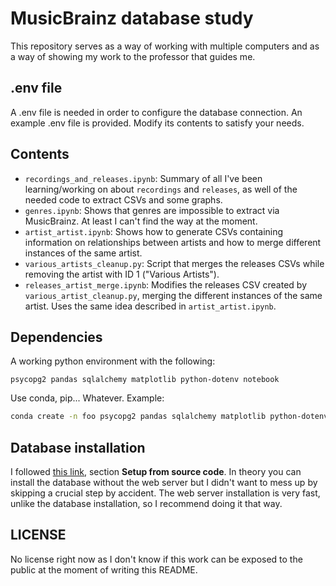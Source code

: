# MusicBrainz database study

This repository serves as a way of working with multiple computers and as a way of showing my work to the professor that guides me.

## .env file

A .env file is needed in order to configure the database connection. An example .env file is provided. Modify its contents to satisfy your needs.

## Contents

- `recordings_and_releases.ipynb`: Summary of all I've been learning/working on about `recordings` and `releases`, as well of the needed code to extract CSVs and some graphs. 
- `genres.ipynb`: Shows that genres are impossible to extract via MusicBrainz. At least I can't find the way at the moment.
- `artist_artist.ipynb`: Shows how to generate CSVs containing information on relationships between artists and how to merge different instances of the same artist.
- `various_artists_cleanup.py`: Script that merges the releases CSVs while removing the artist with ID 1 ("Various Artists").
- `releases_artist_merge.ipynb`: Modifies the releases CSV created by `various_artist_cleanup.py`, merging the different instances of the same artist. Uses the same idea described in `artist_artist.ipynb`.

## Dependencies

A working python environment with the following:

```
psycopg2 pandas sqlalchemy matplotlib python-dotenv notebook
```

Use conda, pip... Whatever. Example:

```bash
conda create -n foo psycopg2 pandas sqlalchemy matplotlib python-dotenv notebook
```

## Database installation

I followed [this link](https://musicbrainz.org/doc/MusicBrainz_Server/Setup), section **Setup from source code**. In theory you can install the database without the web server but I didn't want to mess up by skipping a crucial step by accident. The web server installation is very fast, unlike the database installation, so I recommend doing it that way.

## LICENSE

No license right now as I don't know if this work can be exposed to the public at the moment of writing this README.
